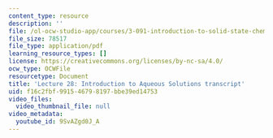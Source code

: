 ```yaml
---
content_type: resource
description: ''
file: /ol-ocw-studio-app/courses/3-091-introduction-to-solid-state-chemistry-fall-2018/9SvAZgd0J_A_transcript.pdf
file_size: 78517
file_type: application/pdf
learning_resource_types: []
license: https://creativecommons.org/licenses/by-nc-sa/4.0/
ocw_type: OCWFile
resourcetype: Document
title: 'Lecture 28: Introduction to Aqueous Solutions transcript'
uid: f16c2fbf-9915-4679-8197-bbe39ed14753
video_files:
  video_thumbnail_file: null
video_metadata:
  youtube_id: 9SvAZgd0J_A
---
```

